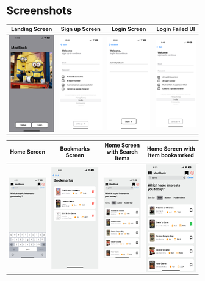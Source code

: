 
# Screenshots

Landing Screen              |  Sign up Screen               | Login Screen           |  Login Failed UI
:-------------------------:|:-------------------------:|:-------------------------:|:-------------------------:
![](https://github.com/infiniteoverflow/Medbook/blob/main/Screenshots/IMG_0444.PNG?raw=true)|![](https://github.com/infiniteoverflow/Medbook/blob/main/Screenshots/IMG_0443.PNG?raw=true)|![](https://github.com/infiniteoverflow/Medbook/blob/main/Screenshots/IMG_0441.PNG)|![](https://github.com/infiniteoverflow/Medbook/blob/main/Screenshots/IMG_0443.PNG?raw=true)|

Home Screen               |  Bookmarks Screen              | Home Screen with Search Items           |  Home Screen with Item bookamrked
:-------------------------:|:-------------------------:|:-------------------------:|:-------------------------:
![](https://github.com/infiniteoverflow/Medbook/blob/main/Screenshots/IMG_0445.PNG?raw=true)|![](https://github.com/infiniteoverflow/Medbook/blob/main/Screenshots/IMG_0446.PNG?raw=true)|![](https://github.com/infiniteoverflow/Medbook/blob/main/Screenshots/IMG_0447.PNG?raw=true)|![](https://github.com/infiniteoverflow/Medbook/blob/main/Screenshots/IMG_0448.PNG?raw=true)|
